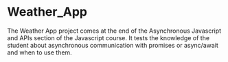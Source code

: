 # Weather_App
The Weather App project comes at the end of the Asynchronous Javascript and APIs section of the Javascript course. It tests the knowledge of the student about asynchronous communication with promises or async/await and when to use them.
